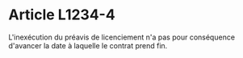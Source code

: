 # Article L1234-4

L'inexécution du préavis de licenciement n'a pas pour conséquence d'avancer la date à laquelle le contrat prend fin.